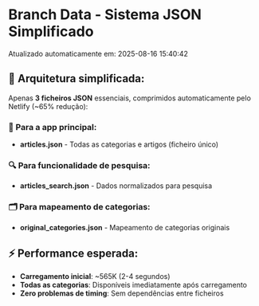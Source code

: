 # Branch Data - Sistema JSON Simplificado
Atualizado automaticamente em: 2025-08-16 15:40:42

## 🎯 Arquitetura simplificada:
Apenas **3 ficheiros JSON** essenciais, comprimidos automaticamente pelo Netlify (~65% redução):

### 📱 Para a app principal:
- **articles.json** - Todas as categorias e artigos (ficheiro único)

### 🔍 Para funcionalidade de pesquisa:
- **articles_search.json** - Dados normalizados para pesquisa

### 🗂️ Para mapeamento de categorias:
- **original_categories.json** - Mapeamento de categorias originais

## ⚡ Performance esperada:
- **Carregamento inicial**: ~565K (2-4 segundos)
- **Todas as categorias**: Disponíveis imediatamente após carregamento
- **Zero problemas de timing**: Sem dependências entre ficheiros
